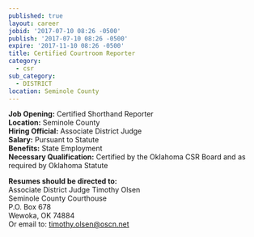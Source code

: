 ```yaml
---
published: true
layout: career
jobid: '2017-07-10 08:26 -0500'
publish: '2017-07-10 08:26 -0500'
expire: '2017-11-10 08:26 -0500'
title: Certified Courtroom Reporter
category:
  - csr
sub_category:
  - DISTRICT
location: Seminole County
---
```

**Job Opening:** Certified Shorthand Reporter  
**Location:** Seminole County  
**Hiring Official:** Associate District Judge  
**Salary:** Pursuant to Statute  
**Benefits:** State Employment  
**Necessary Qualification:** Certified by the Oklahoma CSR Board and as required by Oklahoma Statute
 
**Resumes should be directed to:**  
Associate District Judge Timothy Olsen  
Seminole County Courthouse  
P.O. Box 678  
Wewoka, OK 74884  
Or email to: [timothy.olsen@oscn.net](mailto:timothy.olsen@oscn.net)
